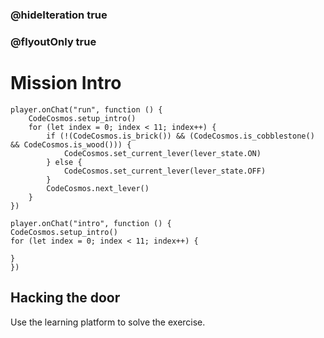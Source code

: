 ### @hideIteration true
### @flyoutOnly true
# Mission Intro
```blocks
player.onChat("run", function () {
    CodeCosmos.setup_intro()
    for (let index = 0; index < 11; index++) {
        if (!(CodeCosmos.is_brick()) && (CodeCosmos.is_cobblestone() && CodeCosmos.is_wood())) {
            CodeCosmos.set_current_lever(lever_state.ON)
        } else {
            CodeCosmos.set_current_lever(lever_state.OFF)
        }
        CodeCosmos.next_lever()
    }
})

```

```template
player.onChat("intro", function () {
CodeCosmos.setup_intro()
for (let index = 0; index < 11; index++) {
      
}
})
```

## Hacking the door

Use the learning platform to solve the exercise.
